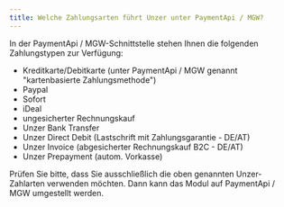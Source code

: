 ```yaml
---
title: Welche Zahlungsarten führt Unzer unter PaymentApi / MGW?
---
```


In der PaymentApi / MGW-Schnittstelle stehen Ihnen die folgenden Zahlungstypen zur Verfügung:

- Kreditkarte/Debitkarte (unter PaymentApi / MGW genannt "kartenbasierte Zahlungsmethode")
- Paypal
- Sofort
- iDeal
- ungesicherter Rechnungskauf
- Unzer Bank Transfer
- Unzer Direct Debit (Lastschrift mit Zahlungsgarantie - DE/AT)
- Unzer Invoice (abgesicherter Rechnungskauf B2C - DE/AT)
- Unzer Prepayment (autom. Vorkasse)

Prüfen Sie bitte, dass Sie ausschließlich die oben genannten Unzer-Zahlarten verwenden möchten. Dann kann das Modul auf PaymentApi / MGW umgestellt werden.
